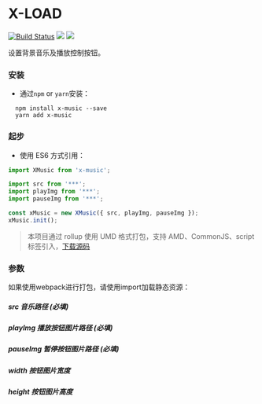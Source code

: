 # X-LOAD
[![Build Status](https://travis-ci.org/codexu/x-build-cli.svg?branch=master)](https://travis-ci.org/codexu/x-build-cli)
[![](https://img.shields.io/badge/npm-v1.0.2-blue.svg)](https://www.npmjs.com/package/x-music)
[![](https://img.shields.io/github/license/mashape/apistatus.svg)](https://github.com/codexu/x-music/blob/master/LICENSE)

设置背景音乐及播放控制按钮。

### 安装

- 通过`npm` or `yarn`安装：

```
  npm install x-music --save
  yarn add x-music
```

### 起步

- 使用 ES6 方式引用：

``` javascript
import XMusic from 'x-music';

import src from '***';
import playImg from '***';
import pauseImg from '***';

const xMusic = new XMusic({ src, playImg, pauseImg });
xMusic.init();
```

> 本项目通过 rollup 使用 UMD 格式打包，支持 AMD、CommonJS、script 标签引入，[下载源码](https://github.com/codexu/x-music/tree/master/dist)

### 参数

如果使用webpack进行打包，请使用import加载静态资源：

##### src 音乐路径 (必填)

##### playImg 播放按钮图片路径 (必填)

##### pauseImg 暂停按钮图片路径 (必填)

##### width 按钮图片宽度

##### height 按钮图片高度


